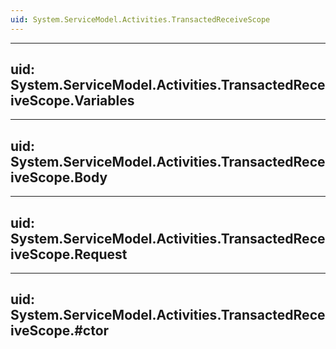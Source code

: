 ```yaml
---
uid: System.ServiceModel.Activities.TransactedReceiveScope
---
```


---
uid: System.ServiceModel.Activities.TransactedReceiveScope.Variables
---

---
uid: System.ServiceModel.Activities.TransactedReceiveScope.Body
---

---
uid: System.ServiceModel.Activities.TransactedReceiveScope.Request
---

---
uid: System.ServiceModel.Activities.TransactedReceiveScope.#ctor
---

